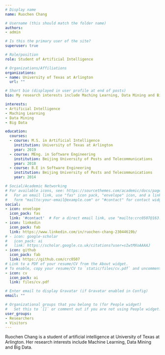 ```yaml
---
# Display name
name: Ruochen Chang

# Username (this should match the folder name)
authors:
- admin

# Is this the primary user of the site?
superuser: true

# Role/position
role: Student of Artificial Intelligence

# Organizations/Affiliations
organizations:
- name: University of Texas at Arlington
  url: ""

# Short bio (displayed in user profile at end of posts)
bio: My research interests include Maching Learning, Data Mining and Big Data.

interests:
- Artificial Intelligence
- Maching Learning
- Data Mining
- Big Data

education:
  courses:
  - course: M.S. in Artificial Intelligence
    institution: University of Texas at Arlington
    year: 2019
  - course: MEng. in Software Engineering
    institution: Beijing University of Posts and Telecommunications
    year: 2018
  - course: B.E in Software Engineering
    institution: Beijing University of Posts and Telecommunications
    year: 2014

# Social/Academic Networking
# For available icons, see: https://sourcethemes.com/academic/docs/page-builder/#icons
#   For an email link, use "fas" icon pack, "envelope" icon, and a link in the
#   form "mailto:your-email@example.com" or "#contact" for contact widget.
social:
- icon: envelope
  icon_pack: fas
  link: '#contact'  # For a direct email link, use "mailto:crc0507@163.com".
- icon: linkedin
  icon_pack: fab
  link: https://www.linkedin.com/in/ruochen-chang-23044619b/
# - icon: google-scholar
#   icon_pack: ai
#   link: https://scholar.google.co.uk/citations?user=sIwtMXoAAAAJ
- icon: github
  icon_pack: fab
  link: https://github.com/crc0507
# Link to a PDF of your resume/CV from the About widget.
# To enable, copy your resume/CV to `static/files/cv.pdf` and uncomment the lines below.
- icon: cv
  icon_pack: ai
  link: files/cv.pdf

# Enter email to display Gravatar (if Gravatar enabled in Config)
email: ""

# Organizational groups that you belong to (for People widget)
#   Set this to `[]` or comment out if you are not using People widget.
user_groups:
- Researchers
- Visitors
---
```


Ruochen Chang is a student of artificial intelligence at University of Texas at Arlington. Her research interests include Machine Learning, Data Mining and Big Data.
